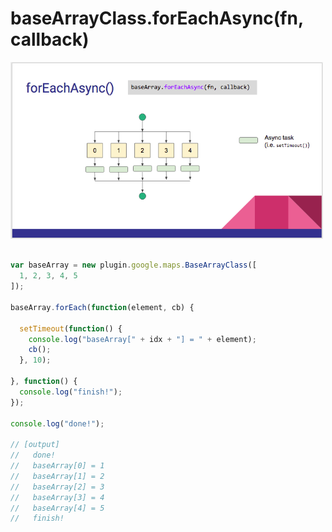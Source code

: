 # baseArrayClass.forEachAsync(fn, callback)

<img src="./forEachAsync.png" width="500">

```js

var baseArray = new plugin.google.maps.BaseArrayClass([
  1, 2, 3, 4, 5
]);

baseArray.forEach(function(element, cb) {

  setTimeout(function() {
    console.log("baseArray[" + idx + "] = " + element);
    cb();
  }, 10);

}, function() {
  console.log("finish!");
});

console.log("done!");

// [output]
//   done!
//   baseArray[0] = 1
//   baseArray[1] = 2
//   baseArray[2] = 3
//   baseArray[3] = 4
//   baseArray[4] = 5
//   finish!
```
